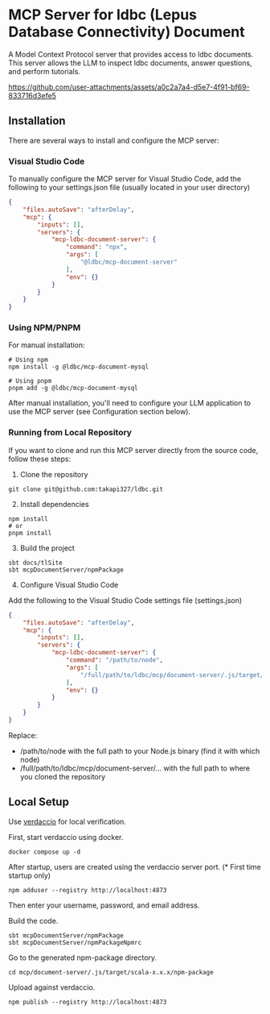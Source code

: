 # MCP Server for ldbc (Lepus Database Connectivity) Document

A Model Context Protocol server that provides access to ldbc documents. This server allows the LLM to inspect ldbc documents, answer questions, and perform tutorials.

https://github.com/user-attachments/assets/a0c2a7a4-d5e7-4f91-bf69-833716d3efe5

## Installation

There are several ways to install and configure the MCP server:

### Visual Studio Code

To manually configure the MCP server for Visual Studio Code, add the following to your settings.json file (usually located in your user directory)

```json
{
    "files.autoSave": "afterDelay",
    "mcp": {        
        "inputs": [],
        "servers": {
            "mcp-ldbc-document-server": {
                "command": "npx",
                "args": [
                    "@ldbc/mcp-document-server"
                ],
                "env": {}
            }
        }
    }
}
```

### Using NPM/PNPM

For manual installation:

```shell
# Using npm
npm install -g @ldbc/mcp-document-mysql

# Using pnpm
pnpm add -g @ldbc/mcp-document-mysql
```

After manual installation, you'll need to configure your LLM application to use the MCP server (see Configuration section below).

### Running from Local Repository

If you want to clone and run this MCP server directly from the source code, follow these steps:

1. Clone the repository

```shell
git clone git@github.com:takapi327/ldbc.git
```

2. Install dependencies

```shell
npm install
# or
pnpm install
```

3. Build the project

```shell
sbt docs/tlSite
sbt mcpDocumentServer/npmPackage
```

4. Configure Visual Studio Code

Add the following to the Visual Studio Code settings file (settings.json)

```json
{
    "files.autoSave": "afterDelay",
    "mcp": {        
        "inputs": [],
        "servers": {
            "mcp-ldbc-document-server": {
                "command": "/path/to/node",
                "args": [
                    "/full/path/to/ldbc/mcp/document-server/.js/target/scala-x.x.x/npm-package/main.js"
                ],
                "env": {}
            }
        }
    }
}
```

Replace:

- /path/to/node with the full path to your Node.js binary (find it with which node)
- /full/path/to/ldbc/mcp/document-server/... with the full path to where you cloned the repository

## Local Setup

Use [verdaccio](https://github.com/verdaccio/verdaccio) for local verification.

First, start verdaccio using docker.

```shell
docker compose up -d
```

After startup, users are created using the verdaccio server port. (* First time startup only)

```shell
npm adduser --registry http://localhost:4873
```

Then enter your username, password, and email address.

Build the code.

```shell
sbt mcpDocumentServer/npmPackage
sbt mcpDocumentServer/npmPackageNpmrc
```

Go to the generated npm-package directory.

```shell
cd mcp/document-server/.js/target/scala-x.x.x/npm-package
```

Upload against verdaccio.

```shell
npm publish --registry http://localhost:4873
```
